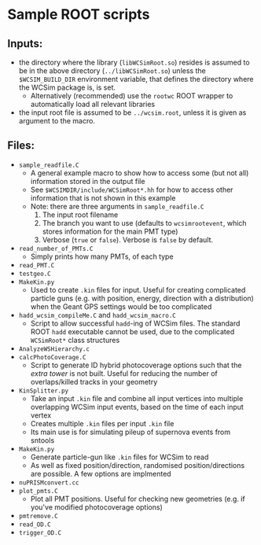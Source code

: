 # Sample ROOT scripts

## Inputs:
- the directory where the library (`libWCSimRoot.so`) resides is assumed to be in the above directory (`../libWCSimRoot.so`) unless the `$WCSIM_BUILD_DIR` environment variable, that defines the directory where the WCSim package is, is set.
  - Alternatively (recommended) use the `rootwc` ROOT wrapper to automatically load all relevant libraries
- the input root file is assumed to be `../wcsim.root`, unless it is given as argument to the macro.

## Files: 
- `sample_readfile.C`
  - A general example macro to show how to access some (but not all) information stored in the output file
  - See `$WCSIMDIR/include/WCSimRoot*.hh` for how to access other information that is not shown in this example
  - Note: there are three arguments in `sample_readfile.C`
    1. The input root filename
	2. The branch you want to use (defaults to `wcsimrootevent`, which stores information for the main PMT type)
	3. Verbose (`true` or `false`). Verbose is `false` by default.
- `read_number_of_PMTs.C`
  - Simply prints how many PMTs, of each type
- `read_PMT.C`
- `testgeo.C`
- `MakeKin.py`
  - Used to create `.kin` files for input. Useful for creating complicated particle guns (e.g. with position, energy, direction with a distribution) when the Geant GPS settings would be too complicated
- `hadd_wcsim_compileMe.C` and `hadd_wcsim_macro.C`
  - Script to allow successful `hadd`-ing of WCSim files. The standard ROOT `hadd` executable cannot be used, due to the complicated `WCSimRoot*` class structures
- `AnalyzeWSHierarchy.c`
- `calcPhotoCoverage.C`
  - Script to generate ID hybrid photocoverage options such that the *extra tower* is not built. Useful for reducing the number of overlaps/killed tracks in your geometry
- `KinSplitter.py`
  - Take an input `.kin` file and combine all input vertices into multiple overlapping WCSim input events, based on the time of each input vertex
  - Creates multiple `.kin` files per input `.kin` file
  - Its main use is for simulating pileup of supernova events from sntools
- `MakeKin.py`
  - Generate particle-gun like `.kin` files for WCSim to read
  - As well as fixed position/direction, randomised position/directions are possible. A few options are implmented
- `nuPRISMconvert.cc`
- `plot_pmts.C`
  - Plot all PMT positions. Useful for checking new geometries (e.g. if you've modified photocoverage options)
- `pmtremove.C`
- `read_OD.C`
- `trigger_OD.C`


